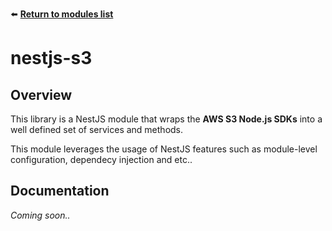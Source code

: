 ⬅️ [**Return to modules list**](../..)

# nestjs-s3

## Overview
This library is a NestJS module that wraps the **AWS S3 Node.js SDKs** into a well defined set of services and methods.

This module leverages the usage of NestJS features such as module-level configuration, dependecy injection and etc..

## Documentation
*Coming soon..*
 